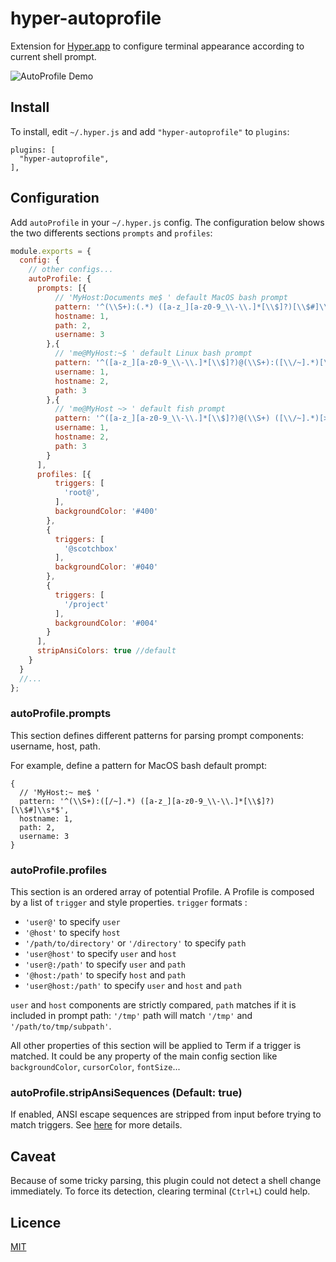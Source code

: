 # hyper-autoprofile
Extension for [Hyper.app](https://hyper.is) to configure terminal appearance according to current shell prompt.

![AutoProfile Demo](https://cloud.githubusercontent.com/assets/4137761/21533214/9028bf06-cd58-11e6-9086-2546a7f5563b.gif)

## Install

To install, edit `~/.hyper.js` and add `"hyper-autoprofile"` to `plugins`:

```
plugins: [
  "hyper-autoprofile",
],
```
## Configuration
Add `autoProfile` in your `~/.hyper.js` config.
The configuration below shows the two differents sections `prompts` and `profiles`:

```js
module.exports = {
  config: {
    // other configs...
    autoProfile: {
      prompts: [{
          // 'MyHost:Documents me$ ' default MacOS bash prompt
          pattern: '^(\\S+):(.*) ([a-z_][a-z0-9_\\-\\.]*[\\$]?)[\\$#]\\s*$',
          hostname: 1,
          path: 2,
          username: 3
        },{
          // 'me@MyHost:~$ ' default Linux bash prompt
          pattern: '^([a-z_][a-z0-9_\\-\\.]*[\\$]?)@(\\S+):([\\/~].*)[\\$#]\\s*$',
          username: 1,
          hostname: 2,
          path: 3
        },{
          // 'me@MyHost ~> ' default fish prompt
          pattern: '^([a-z_][a-z0-9_\\-\\.]*[\\$]?)@(\\S+) ([\\/~].*)[>#]\\s*',
          username: 1,
          hostname: 2,
          path: 3
        }
      ],
      profiles: [{
          triggers: [
            'root@',
          ],
          backgroundColor: '#400'
        },
        {
          triggers: [
            '@scotchbox'
          ],
          backgroundColor: '#040'
        },
        {
          triggers: [
            '/project'
          ],
          backgroundColor: '#004'
        }
      ],
      stripAnsiColors: true //default
    }
  }
  //...
};
```
### autoProfile.prompts

This section defines different patterns for parsing prompt components: username, host, path.

For example, define a pattern for MacOS bash default prompt:
```
{
  // 'MyHost:~ me$ '
  pattern: '^(\\S+):([/~].*) ([a-z_][a-z0-9_\\-\\.]*[\\$]?)[\\$#]\\s*$',
  hostname: 1,
  path: 2,
  username: 3
}
```

### autoProfile.profiles

This section is an ordered array of potential Profile. A Profile is composed by a list of `trigger` and style properties.
`trigger` formats :
* `'user@'` to specify `user`
* `'@host'` to specify `host`
* `'/path/to/directory'` or `'/directory'` to specify `path`
* `'user@host'` to specify `user` and `host`
* `'user@:/path'` to specify `user` and `path`
* `'@host:/path'` to specify `host` and `path`
* `'user@host:/path'` to specify `user` and `host` and `path`

`user` and `host` components are strictly compared, `path` matches if it is included in prompt path: `'/tmp'` path will match `'/tmp'` and `'/path/to/tmp/subpath'`.

All other properties of this section will be applied to Term if a trigger is matched. It could be any property of the main config section like `backgroundColor`, `cursorColor`, `fontSize`...

### autoProfile.stripAnsiSequences (Default: true)
If enabled, ANSI escape sequences are stripped from input before trying to match triggers.
See [here](http://ascii-table.com/ansi-escape-sequences-vt-100.php) for more details.

## Caveat

Because of some tricky parsing, this plugin could not detect a shell change immediately. To force its detection, clearing terminal (`Ctrl+L`) could help.

## Licence

[MIT](LICENSE.md)
